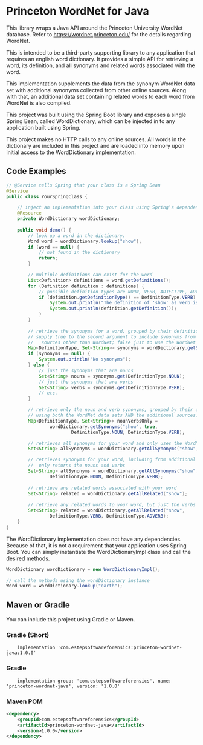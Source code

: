 # Princeton WordNet for Java

This library wraps a Java API around the Princeton University WordNet database. Refer to 
https://wordnet.princeton.edu/ for the details regarding WordNet.

This is intended to be a third-party supporting library to any application that requires an 
english word dictionary. It provides a simple API for retrieving a word, its definition, and all 
synonyms and related words associated with the word.

This implementation supplements the data from the synonym WordNet data set with additional 
synonyms collected from other online sources. Along with that, an additional data set containing
related words to each word from WordNet is also compiled. 

This project was built using the Spring Boot library and exposes a single Spring Bean, called 
WordDictionary, which can be injected in to any application built using Spring. 

This project makes no HTTP calls to any online sources. All words in the dictionary are included 
in this project and are loaded into memory upon initial access to the WordDictionary implementation.

## Code Examples

```java
// @Service tells Spring that your class is a Spring Bean
@Service
public class YourSpringClass {

    // inject an implementation into your class using Spring's dependency injection framework
    @Resource
    private WordDictionary wordDictionary;
    
    public void demo() {
        // look up a word in the dictionary.
        Word word = wordDictionary.lookup("show");
        if (word == null) {
            // not found in the dictionary
            return;
        }

        // multiple definitions can exist for the word
        List<Definition> definitions = word.getDefinitions();
        for (Definition definition : definitions) {
            // possible definition types are NOUN, VERB, ADJECTIVE, ADVERB
            if (definition.getDefinitionType() == DefinitionType.VERB) {
                System.out.println("The definition of 'show' as verb is ...");
                System.out.println(definition.getDefinition());
            }
        }
        
        // retrieve the synonyms for a word, grouped by their definition type
        // supply true to the second argument to include synonyms from additional
        //   sources other than WordNet; false just to use the WordNet data sets.
        Map<DefinitionType, Set<String>> synonyms = wordDictionary.getSynonyms("show", false);
        if (synonyms == null) {
            System.out.println("No synonyms");
        } else {
            // just the synonyms that are nouns
            Set<String> nouns = synonyms.get(DefinitionType.NOUN);
            // just the synonyms that are verbs
            Set<String> verbs = synonyms.get(DefinitionType.VERB);
            // etc.
        }

        // retrieve only the noun and verb synonyms, grouped by their definition type, 
        // using both the WordNet data sets AND the additional sources.
        Map<DefinitionType, Set<String>> nounVerbsOnly = 
                wordDictionary.getSynonyms("show", true, 
                        DefinitionType.NOUN, DefinitionType.VERB);

        // retrieves all synonyms for your word and only uses the WordNet data sets
        Set<String> allSynonyms = wordDictionary.getAllSynonyms("show", false);

        // retrieves synonyms for your word, including from additional sources, and 
        //  only returns the nouns and verbs
        Set<String> allSynonyms = wordDictionary.getAllSynonyms("show", true,
                DefinitionType.NOUN, DefinitionType.VERB);
        
        // retrieve any related words associated with your word
        Set<String> related = wordDictionary.getAllRelated("show");
        
        // retrieve any related words to your word, but just the verbs and adverbs
        Set<String> related = wordDictionary.getAllRelated("show", 
                DefinitionType.VERB, DefinitionType.ADVERB);
    }
}
```

The WordDictionary implementation does not have any dependencies. Because of that, it is not a
requirement that your application uses Spring Boot. You can simply instantiate
the WordDictionaryImpl class and call the desired methods.

```java
WordDictionary wordDictionary = new WordDictionaryImpl();

// call the methods using the wordDictionary instance
Word word = wordDictionary.lookup("earth");
```


## Maven or Gradle

You can include this project using Gradle or Maven.

### Gradle (Short)
```text
    implementation 'com.estepsoftwareforensics:princeton-wordnet-java:1.0.0'
```
### Gradle
```text
    implementation group: 'com.estepsoftwareforensics', name: 'princeton-wordnet-java', version: '1.0.0'
```

### Maven POM
```xml
<dependency>
    <groupId>com.estepsoftwareforensics</groupId>
    <artifactId>princeton-wordnet-java</artifactId>
    <version>1.0.0</version>
</dependency>
```